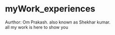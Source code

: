 # myWork_experiences
Aurthor: Om Prakash. also known as Shekhar kumar.<br>
all my work is here to show you
